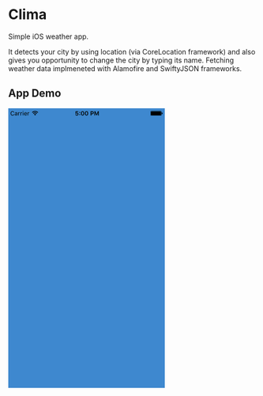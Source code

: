 # Clima
Simple iOS weather app.

It detects your city by using location (via CoreLocation framework) and also gives you opportunity to change the city by typing its name. Fetching weather data implmeneted with Alamofire and SwiftyJSON frameworks.

## App Demo
![App Demo](https://github.com/Constantine-k/Images/blob/master/Clima.gif)